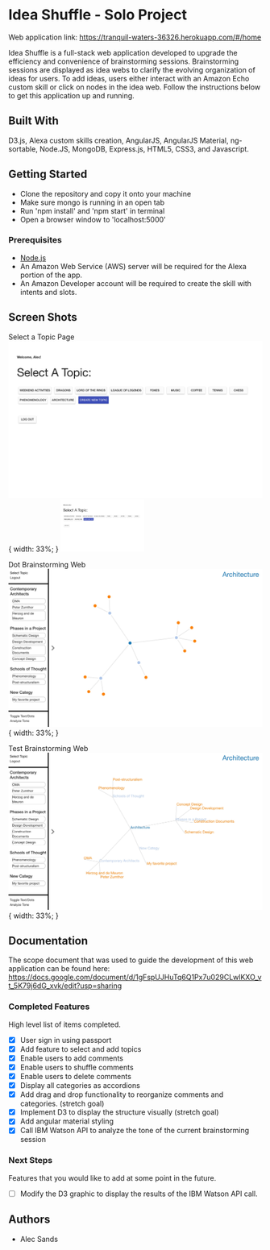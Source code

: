 # Idea Shuffle - Solo Project

Web application link: https://tranquil-waters-36326.herokuapp.com/#/home

Idea Shuffle is a full-stack web application developed to upgrade the efficiency and convenience of brainstorming sessions.  Brainstorming sessions are displayed as idea webs to clarify the evolving organization of ideas for users.  To add ideas, users either interact with an Amazon Echo custom skill or click on nodes in the idea web.  Follow the instructions below to get this application up and running.

## Built With

D3.js, Alexa custom skills creation, AngularJS, AngularJS Material, ng-sortable, Node.JS, MongoDB, Express.js, HTML5, CSS3, and Javascript.

## Getting Started

- Clone the repository and copy it onto your machine
- Make sure mongo is running in an open tab
- Run 'npm install' and 'npm start' in terminal
- Open a browser window to 'localhost:5000'

### Prerequisites

- [Node.js](https://nodejs.org/en/)
- An Amazon Web Service (AWS) server will be required for the Alexa portion of the app.
- An Amazon Developer account will be required to create the skill with intents and slots.


## Screen Shots

Select a Topic Page
![Image of topic selection page](screenshots/topicselect.jpeg) { width: 33%; }
<img src="screenshots/topicselect.jpeg" alt="Drawing" style="width: 33%;"/>

Dot Brainstorming Web
![Image of dot web](screenshots/dotweb.jpeg) { width: 33%; }

Test Brainstorming Web
![Image of text web](screenshots/textweb.jpeg) { width: 33%; }

## Documentation

The scope document that was used to guide the development of this web application can be found here: https://docs.google.com/document/d/1gFspUJHuTq6Q1Px7u029CLwlKXO_vt_5K79j6dG_xvk/edit?usp=sharing

### Completed Features

High level list of items completed.

- [x] User sign in using passport
- [x] Add feature to select and add topics
- [x] Enable users to add comments
- [x] Enable users to shuffle comments
- [x] Enable users to delete comments
- [x] Display all categories as accordions
- [x] Add drag and drop functionality to reorganize comments and categories. (stretch goal)
- [x] Implement D3 to display the structure visually (stretch goal)
- [x] Add angular material styling
- [x] Call IBM Watson API to analyze the tone of the current brainstorming session

### Next Steps

Features that you would like to add at some point in the future.

- [ ] Modify the D3 graphic to display the results of the IBM Watson API call.

<!-- ## Deployment

Add additional notes about how to deploy this on a live system -->

## Authors

* Alec Sands
